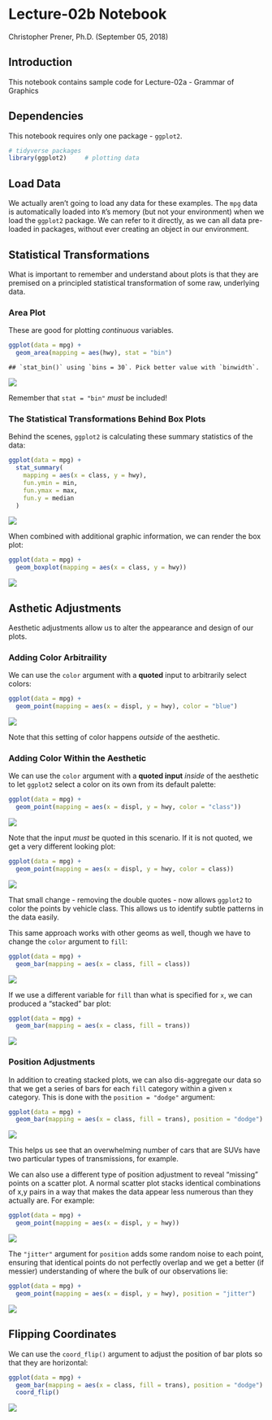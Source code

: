 Lecture-02b Notebook
================
Christopher Prener, Ph.D.
(September 05, 2018)

## Introduction

This notebook contains sample code for Lecture-02a - Grammar of Graphics

## Dependencies

This notebook requires only one package - `ggplot2`.

``` r
# tidyverse packages
library(ggplot2)     # plotting data
```

## Load Data

We actually aren’t going to load any data for these examples. The `mpg`
data is automatically loaded into `R`’s memory (but not your
environment) when we load the `ggplot2` package. We can refer to it
directly, as we can all data pre-loaded in packages, without ever
creating an object in our environment.

## Statistical Transformations

What is important to remember and understand about plots is that they
are premised on a principled statistical transformation of some raw,
underlying data.

### Area Plot

These are good for plotting *continuous* variables.

``` r
ggplot(data = mpg) +
  geom_area(mapping = aes(hwy), stat = "bin")
```

    ## `stat_bin()` using `bins = 30`. Pick better value with `binwidth`.

![](lecture-02b_files/figure-gfm/area-1.png)<!-- -->

Remember that `stat = "bin"` *must* be included\!

### The Statistical Transformations Behind Box Plots

Behind the scenes, `ggplot2` is calculating these summary statistics of
the data:

``` r
ggplot(data = mpg) +
  stat_summary(
    mapping = aes(x = class, y = hwy),
    fun.ymin = min,
    fun.ymax = max,
    fun.y = median
  )
```

![](lecture-02b_files/figure-gfm/stat-transformations-1.png)<!-- -->

When combined with additional graphic information, we can render the box
plot:

``` r
ggplot(data = mpg) +
  geom_boxplot(mapping = aes(x = class, y = hwy))
```

![](lecture-02b_files/figure-gfm/box-1.png)<!-- -->

## Asthetic Adjustments

Aesthetic adjustments allow us to alter the appearance and design of our
plots.

### Adding Color Arbitraility

We can use the `color` argument with a **quoted** input to arbitrarily
select colors:

``` r
ggplot(data = mpg) +
  geom_point(mapping = aes(x = displ, y = hwy), color = "blue")
```

![](lecture-02b_files/figure-gfm/scatter-color-fixed-1.png)<!-- -->

Note that this setting of color happens *outside* of the aesthetic.

### Adding Color Within the Aesthetic

We can use the `color` argument with a **quoted input** *inside* of the
aesthetic to let `ggplot2` select a color on its own from its default
palette:

``` r
ggplot(data = mpg) +
  geom_point(mapping = aes(x = displ, y = hwy, color = "class"))
```

![](lecture-02b_files/figure-gfm/scatter-color-aes-1.png)<!-- -->

Note that the input *must* be quoted in this scenario. If it is not
quoted, we get a very different looking plot:

``` r
ggplot(data = mpg) +
  geom_point(mapping = aes(x = displ, y = hwy, color = class))
```

![](lecture-02b_files/figure-gfm/scatter-color-cat-1.png)<!-- -->

That small change - removing the double quotes - now allows `ggplot2` to
color the points by vehicle class. This allows us to identify subtle
patterns in the data easily.

This same approach works with other geoms as well, though we have to
change the `color` argument to `fill`:

``` r
ggplot(data = mpg) +
  geom_bar(mapping = aes(x = class, fill = class))
```

![](lecture-02b_files/figure-gfm/bar-color-1.png)<!-- -->

If we use a different variable for `fill` than what is specified for
`x`, we can produced a “stacked” bar plot:

``` r
ggplot(data = mpg) +
  geom_bar(mapping = aes(x = class, fill = trans))
```

![](lecture-02b_files/figure-gfm/stackedBar-color-1.png)<!-- -->

### Position Adjustments

In addition to creating stacked plots, we can also dis-aggregate our
data so that we get a series of bars for each `fill` category within a
given `x` category. This is done with the `position = "dodge"` argument:

``` r
ggplot(data = mpg) +
  geom_bar(mapping = aes(x = class, fill = trans), position = "dodge")
```

![](lecture-02b_files/figure-gfm/dodgeBar-color-1.png)<!-- -->

This helps us see that an overwhelming number of cars that are SUVs have
two particular types of transmissions, for example.

We can also use a different type of position adjustment to reveal
“missing” points on a scatter plot. A normal scatter plot stacks
identical combinations of x,y pairs in a way that makes the data appear
less numerous than they actually are. For example:

``` r
ggplot(data = mpg) +
  geom_point(mapping = aes(x = displ, y = hwy))
```

![](lecture-02b_files/figure-gfm/scatter-1.png)<!-- -->

The `"jitter"` argument for `position` adds some random noise to each
point, ensuring that identical points do not perfectly overlap and we
get a better (if messier) understanding of where the bulk of our
observations lie:

``` r
ggplot(data = mpg) +
  geom_point(mapping = aes(x = displ, y = hwy), position = "jitter")
```

![](lecture-02b_files/figure-gfm/scatter-jitter-1.png)<!-- -->

## Flipping Coordinates

We can use the `coord_flip()` argument to adjust the position of bar
plots so that they are horizontal:

``` r
ggplot(data = mpg) +
  geom_bar(mapping = aes(x = class, fill = trans), position = "dodge") +
  coord_flip()
```

![](lecture-02b_files/figure-gfm/dodgeBar-flip-1.png)<!-- -->
